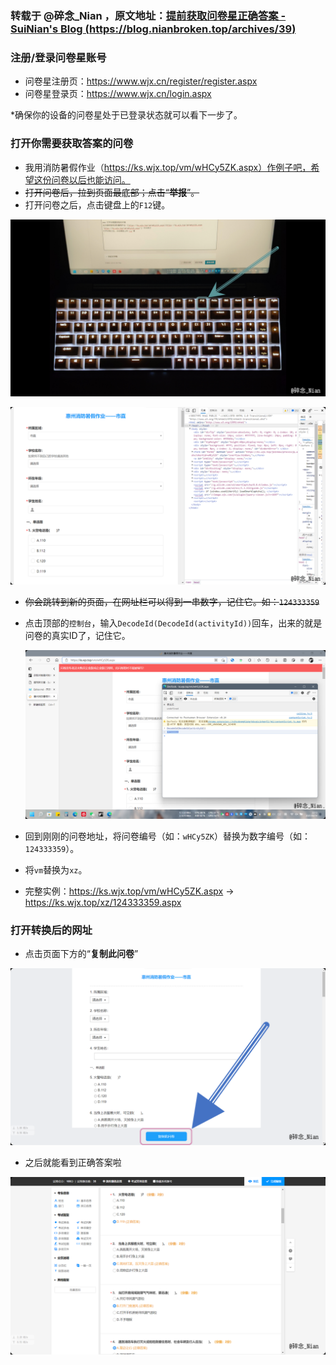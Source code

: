 ### 转载于 @碎念_Nian ，原文地址：[提前获取问卷星正确答案 - SuiNian's Blog (https://blog.nianbroken.top/archives/39)](https://blog.nianbroken.top/archives/39)

### 注册/登录问卷星账号

- 问卷星注册页：https://www.wjx.cn/register/register.aspx
- 问卷星登录页：https://www.wjx.cn/login.aspx

*确保你的设备的问卷星处于已登录状态就可以看下一步了。

### 打开你需要获取答案的问卷

- 我用消防暑假作业（https://ks.wjx.top/vm/wHCy5ZK.aspx）作例子吧，希望这份问卷以后也能访问。
- ~~打开问卷后，拉到页面最底部；点击“**举报**”。~~
- 打开问卷之后，点击键盘上的`F12`键。

![img](../assets/images/63359901.png)

![img](../assets/images/2439015381.png)

- ~~你会跳转到新的页面，在网址栏可以得到一串数字，记住它。如：`124333359`~~

- 点击顶部的`控制台`，输入`DecodeId(DecodeId(activityId))`回车，出来的就是问卷的真实ID了，记住它。

  ![img](../assets/images/1120578471.png)

- 回到刚刚的问卷地址，将问卷编号（如：`wHCy5ZK`）替换为数字编号（如：`124333359`）。
- 将`vm`替换为`xz`。
- 完整实例：https://ks.wjx.top/vm/wHCy5ZK.aspx → https://ks.wjx.top/xz/124333359.aspx

### 打开转换后的网址

- 点击页面下方的“**复制此问卷**”

![img](../assets/images/67466367.png)

- 之后就能看到正确答案啦

![img](../assets/images/4047050475.png)